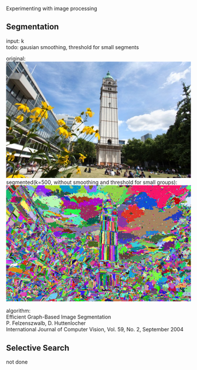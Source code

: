 Experimenting with image processing

## Segmentation
input: k\
todo: gausian smoothing, threshold for small segments

original:\
![alt text](https://github.com/NaraS91/Image-Processing/blob/main/queens_tower.jpg?raw=true)\
segmented(k=500, without smoothing and threshold for small groups):\
![alt text](https://github.com/NaraS91/Image-Processing/blob/main/queens_tower_segmented.png?raw=true)


algorithm:\
Efficient Graph-Based Image Segmentation\
P. Felzenszwalb, D. Huttenlocher\
International Journal of Computer Vision, Vol. 59, No. 2, September 2004

## Selective Search
not done
